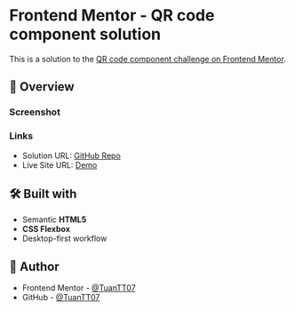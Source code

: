 # Frontend Mentor - QR code component solution

This is a solution to the [QR code component challenge on Frontend Mentor](https://www.frontendmentor.io/challenges/qr-code-component-iux_sIO_H).

## 📌 Overview

### Screenshot

### Links

-   Solution URL: [GitHub Repo](https://github.com/TuanTT07/qr-code-component)
-   Live Site URL: [Demo](https://tuantt07.github.io/qr-code-component/)

## 🛠 Built with

-   Semantic **HTML5**
-   **CSS Flexbox**
-   Desktop-first workflow

## 🙋 Author

-   Frontend Mentor - [@TuanTT07](https://www.frontendmentor.io/profile/TuanTT07)
-   GitHub - [@TuanTT07](https://github.com/TuanTT07)
